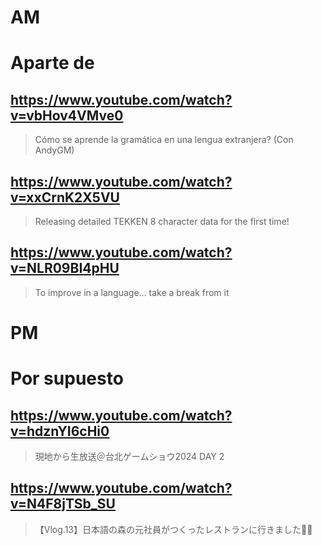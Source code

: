 # AM

# Aparte de

## https://www.youtube.com/watch?v=vbHov4VMve0

> Cómo se aprende la gramática en una lengua extranjera? (Con AndyGM)

## https://www.youtube.com/watch?v=xxCrnK2X5VU

> Releasing detailed TEKKEN 8 character data for the first time!

## https://www.youtube.com/watch?v=NLR09BI4pHU

> To improve in a language… take a break from it 

# PM

# Por supuesto

## https://www.youtube.com/watch?v=hdznYI6cHi0

> 現地から生放送＠台北ゲームショウ2024 DAY 2

## https://www.youtube.com/watch?v=N4F8jTSb_SU

> 【Vlog.13】日本語の森の元社員がつくったレストランに行きました🐖🌱 
